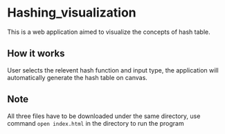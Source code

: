 # Hashing_visualization

This is a web application aimed to visualize the concepts of hash table.

## How it works

User selects the relevent hash function and input type, the application will automatically generate the hash table on canvas. 

## Note

All three files have to be downloaded under the same directory, use command `open index.html` in the directory to run the program
